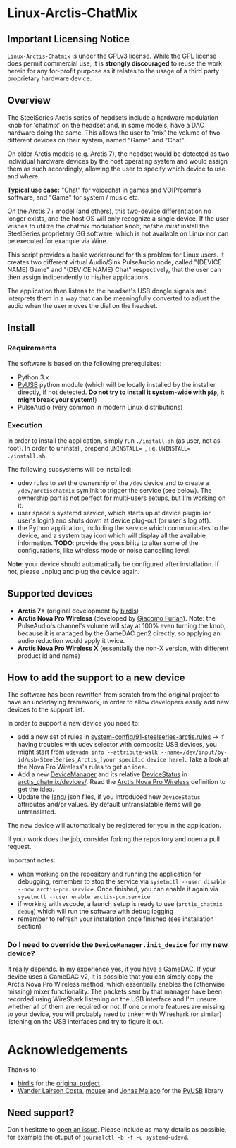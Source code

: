 # Linux-Arctis-ChatMix

## Important Licensing Notice

`Linux-Arctis-Chatmix` is under the GPLv3 license. While the GPL license does permit commercial use, it is **strongly discouraged** to reuse the work herein for any for-profit purpose as it relates to the usage of a third party proprietary hardware device.


## Overview
The SteelSeries Arctis series of headsets include a hardware modulation knob for 'chatmix' on the headset and, in some models, have a DAC hardware doing the same. This allows the user to 'mix' the volume of two different devices on their system, named "Game" and "Chat".

On older Arctis models (e.g. Arctis 7), the headset would be detected as two individual hardware devices by the host operating system and would assign them as such accordingly, allowing the user to specify which device to use and where.

**Typical use case:** "Chat" for voicechat in games and VOIP/comms software, and "Game" for system / music etc.

On the Arctis 7+ model (and others), this two-device differentiation no longer exists, and the host OS will only recognize a single device. If the user wishes to utilize the chatmix modulation knob, he/she *must* install the SteelSeries proprietary GG software, which is not available on Linux nor can be executed for example via Wine.

This script provides a basic workaround for this problem for Linux users. It creates two different virtual Audio/Sink PulseAudio node, called "(DEVICE NAME) Game"
and "(DEVICE NAME) Chat" respectively, that the user can then assign indipendently to his/her applications.

The application then listens to the headset's USB dongle signals and interprets them in a way that can be meaningfully converted to adjust the audio when the user moves the dial on the headset.

## Install

### Requirements

The software is based on the following prerequisites:

- Python 3.x
- [PyUSB](https://github.com/walac/pyusb) python module (which will be locally installed by the installer directly, if not detected. **Do not try to install it system-wide with `pip`, it might break your system!**)
- PulseAudio (very common in modern Linux distributions)

### Execution

In order to install the application, simply run `./install.sh` (as user, not as root). In order to uninstall, prepend `UNINSTALL= `, i.e. `UNINSTALL= ./install.sh`.

The following subsystems will be installed:
- udev rules to set the ownership of the `/dev` device and to create a `/dev/arctischatmix` symlink to trigger the service (see below). The ownership part is not perfect for multi-users setups, but I'm working on it.
- user space's systemd service, which starts up at device plugin (or user's login) and shuts down at device plug-out (or user's log off).
- the Python application, including the service which communicates to the device, and a system tray icon which will display all the available information. **TODO**: provide the possibility to alter some of the configurations, like wireless mode or noise cancelling level.

**Note**: your device should automatically be configured after installation. If not, please unplug and plug the device again.

## Supported devices

- **Arctis 7+** (original development by [birdls](https://github.com/birdybirdonline))
- **Arctis Nova Pro Wireless** (developed by [Giacomo Furlan](https://github.com/elegos)). Note: the PulseAudio's channel's volume will stay at 100% even turning the knob, because it is managed by the GameDAC gen2 directly, so applying an audio reduction would apply it twice.
- **Arctis Nova Pro Wireless X** (essentially the non-X version, with different product id and name)

## How to add the support to a new device

The software has been rewritten from scratch from the original project to have an underlaying framework, in order to allow developers easily add new devices to the support list.

In order to support a new device you need to:

- add a new set of rules in [system-config/91-steelseries-arctis.rules](system-config/91-steelseries-arctis.rules) -> if having troubles with udev selector with composite USB devices, you might start from `udevadm info --attribute-walk --name=/dev/input/by-id/usb-SteelSeries_Arctis_[your specific device here]`. Take a look at the Nova Pro Wireless's rules to get an idea.
- Add a new [DeviceManager](arctis_chatmix/device_manager/device_manager.py) and its relative [DeviceStatus](arctis_chatmix/device_manager/device_status.py) in [arctis_chatmix/devices/](arctis_chatmix/devices/). Read the [Arctis Nova Pro Wireless](arctis_chatmix/devices/device_arctis_nova_pro_wireless.py) definition to get the idea.
- Update the [lang/](lang/) json files, if you introduced new `DeviceStatus` attributes and/or values. By default untranslatable items will go untranslated.

The new device will automatically be registered for you in the application.

If your work does the job, consider forking the repository and open a pull request.

Important notes:

- when working on the repository and running the application for debugging, remember to stop the service via `sysetmctl --user disable --now arctis-pcm.service`. Once finished, you can enable it again via `sysetmctl --user enable arctis-pcm.service`.
- if working with vscode, a launch setup is ready to use (`arctis_chatmix debug`) which will run the software with debug logging
- remember to refresh your installation once finished (see installation section)

### Do I need to override the `DeviceManager.init_device` for my new device?

It really depends. In my experience yes, if you have a GameDAC. If your device uses a GameDAC v2, it is possible that you can simply copy the Arctis Nova Pro Wireless method, which essentially enables the (otherwise missing) mixer functionality. The packets sent by that manager have been recorded using WireShark listening on the USB interface and I'm unsure whether all of them are required or not. If one or more features are missing to your device, you will probably need to tinker with Wireshark (or similar) listening on the USB interfaces and try to figure it out.

# Acknowledgements

Thanks to:
- [birdls](https://github.com/birdybirdonline/) for the [original project](https://github.com/birdybirdonline/Linux-Arctis-7-Plus-ChatMix).
- [Wander Lairson Costa](https://github.com/walac), [mcuee](https://github.com/mcuee) and [Jonas Malaco](https://github.com/jonasmalacofilho) for the [PyUSB](https://github.com/pyusb/pyusb) library

## Need support?

Don't hesitate to [open an issue](https://github.com/elegos/Linux-Arctis-ChatMix/issues). Please include as many details as possible, for example the otuput of `journalctl -b -f -u systemd-udevd`.
